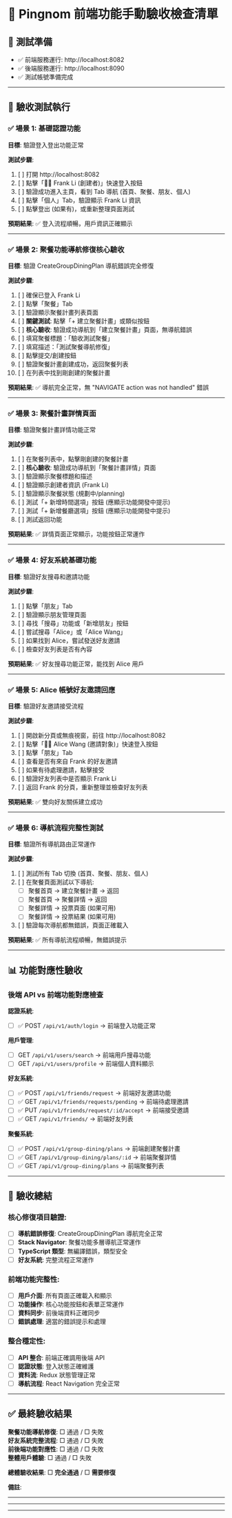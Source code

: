 # 🎯 Pingnom 前端功能手動驗收檢查清單

## 📱 測試準備
- ✅ 前端服務運行: http://localhost:8082
- ✅ 後端服務運行: http://localhost:8090
- ✅ 測試帳號準備完成

---

## 🧪 驗收測試執行

### ✅ 場景 1: 基礎認證功能
**目標**: 驗證登入登出功能正常

**測試步驟**:
1. [ ] 打開 http://localhost:8082
2. [ ] 點擊「👨‍💼 Frank Li (創建者)」快速登入按鈕
3. [ ] 驗證成功進入主頁，看到 Tab 導航 (首頁、聚餐、朋友、個人)
4. [ ] 點擊「個人」Tab，驗證顯示 Frank Li 資訊
5. [ ] 點擊登出 (如果有)，或重新整理頁面測試

**預期結果**: ✅ 登入流程順暢，用戶資訊正確顯示

---

### ✅ 場景 2: 聚餐功能導航修復核心驗收
**目標**: 驗證 CreateGroupDiningPlan 導航錯誤完全修復

**測試步驟**:
1. [ ] 確保已登入 Frank Li
2. [ ] 點擊「聚餐」Tab 
3. [ ] 驗證顯示聚餐計畫列表頁面
4. [ ] **關鍵測試**: 點擊「+ 建立聚餐計畫」或類似按鈕
5. [ ] **核心驗收**: 驗證成功導航到「建立聚餐計畫」頁面，無導航錯誤
6. [ ] 填寫聚餐標題：「驗收測試聚餐」
7. [ ] 填寫描述：「測試聚餐導航修復」
8. [ ] 點擊提交/創建按鈕
9. [ ] 驗證聚餐計畫創建成功，返回聚餐列表
10. [ ] 在列表中找到剛創建的聚餐計畫

**預期結果**: ✅ 導航完全正常，無 "NAVIGATE action was not handled" 錯誤

---

### ✅ 場景 3: 聚餐計畫詳情頁面
**目標**: 驗證聚餐計畫詳情功能正常

**測試步驟**:
1. [ ] 在聚餐列表中，點擊剛創建的聚餐計畫
2. [ ] **核心驗收**: 驗證成功導航到「聚餐計畫詳情」頁面
3. [ ] 驗證顯示聚餐標題和描述
4. [ ] 驗證顯示創建者資訊 (Frank Li)
5. [ ] 驗證顯示聚餐狀態 (規劃中/planning)
6. [ ] 測試「+ 新增時間選項」按鈕 (應顯示功能開發中提示)
7. [ ] 測試「+ 新增餐廳選項」按鈕 (應顯示功能開發中提示)
8. [ ] 測試返回功能

**預期結果**: ✅ 詳情頁面正常顯示，功能按鈕正常運作

---

### ✅ 場景 4: 好友系統基礎功能 
**目標**: 驗證好友搜尋和邀請功能

**測試步驟**:
1. [ ] 點擊「朋友」Tab
2. [ ] 驗證顯示朋友管理頁面
3. [ ] 尋找「搜尋」功能或「新增朋友」按鈕
4. [ ] 嘗試搜尋「Alice」或「Alice Wang」
5. [ ] 如果找到 Alice，嘗試發送好友邀請
6. [ ] 檢查好友列表是否有內容

**預期結果**: ✅ 好友搜尋功能正常，能找到 Alice 用戶

---

### ✅ 場景 5: Alice 帳號好友邀請回應
**目標**: 驗證好友邀請接受流程

**測試步驟**:
1. [ ] 開啟新分頁或無痕視窗，前往 http://localhost:8082
2. [ ] 點擊「👩‍💼 Alice Wang (邀請對象)」快速登入按鈕
3. [ ] 點擊「朋友」Tab
4. [ ] 查看是否有來自 Frank 的好友邀請
5. [ ] 如果有待處理邀請，點擊接受
6. [ ] 驗證好友列表中是否顯示 Frank Li
7. [ ] 返回 Frank 的分頁，重新整理並檢查好友列表

**預期結果**: ✅ 雙向好友關係建立成功

---

### ✅ 場景 6: 導航流程完整性測試
**目標**: 驗證所有導航路由正常運作

**測試步驟**:
1. [ ] 測試所有 Tab 切換 (首頁、聚餐、朋友、個人)
2. [ ] 在聚餐頁面測試以下導航:
   - [ ] 聚餐首頁 → 建立聚餐計畫 → 返回
   - [ ] 聚餐首頁 → 聚餐詳情 → 返回
   - [ ] 聚餐詳情 → 投票頁面 (如果可用)
   - [ ] 聚餐詳情 → 投票結果 (如果可用)
3. [ ] 驗證每次導航都無錯誤，頁面正確載入

**預期結果**: ✅ 所有導航流程順暢，無錯誤提示

---

## 📊 功能對應性驗收

### 後端 API vs 前端功能對應檢查

**認證系統**:
- [ ] ✅ POST `/api/v1/auth/login` → 前端登入功能正常

**用戶管理**:
- [ ] GET `/api/v1/users/search` → 前端用戶搜尋功能
- [ ] GET `/api/v1/users/profile` → 前端個人資料顯示

**好友系統**:
- [ ] ✅ POST `/api/v1/friends/request` → 前端好友邀請功能
- [ ] ✅ GET `/api/v1/friends/requests/pending` → 前端待處理邀請
- [ ] ✅ PUT `/api/v1/friends/request/:id/accept` → 前端接受邀請
- [ ] ✅ GET `/api/v1/friends/` → 前端好友列表

**聚餐系統**:
- [ ] ✅ POST `/api/v1/group-dining/plans` → 前端創建聚餐計畫
- [ ] ✅ GET `/api/v1/group-dining/plans/:id` → 前端聚餐詳情
- [ ] ✅ GET `/api/v1/group-dining/plans` → 前端聚餐列表

---

## 🎯 驗收總結

### 核心修復項目驗證:
- [ ] **導航錯誤修復**: CreateGroupDiningPlan 導航完全正常
- [ ] **Stack Navigator**: 聚餐功能多層導航正常運作
- [ ] **TypeScript 類型**: 無編譯錯誤，類型安全
- [ ] **好友系統**: 完整流程正常運作

### 前端功能完整性:
- [ ] **用戶介面**: 所有頁面正確載入和顯示
- [ ] **功能操作**: 核心功能按鈕和表單正常運作  
- [ ] **資料同步**: 前後端資料正確同步
- [ ] **錯誤處理**: 適當的錯誤提示和處理

### 整合穩定性:
- [ ] **API 整合**: 前端正確調用後端 API
- [ ] **認證狀態**: 登入狀態正確維護
- [ ] **資料流**: Redux 狀態管理正常
- [ ] **導航流程**: React Navigation 完全正常

---

## ✅ 最終驗收結果

**聚餐功能導航修復**: □ 通過 / □ 失敗  
**好友系統完整流程**: □ 通過 / □ 失敗  
**前後端功能對應性**: □ 通過 / □ 失敗  
**整體用戶體驗**: □ 通過 / □ 失敗  

**總體驗收結果**: □ **完全通過** / □ **需要修復**

**備註**:
_______________________________________________________
_______________________________________________________
_______________________________________________________